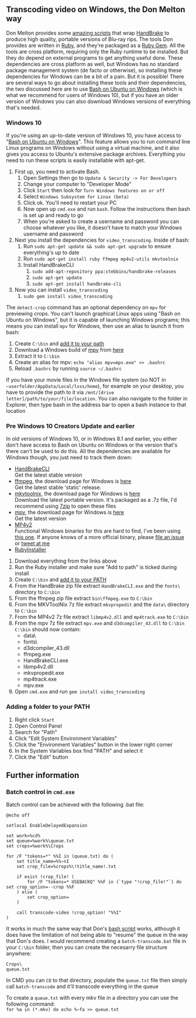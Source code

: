 ## Transcoding video on Windows, the Don Melton way

Don Melton provides some [amazing scripts](https://github.com/donmelton/video_transcoding) that wrap [HandBrake](https://handbrake.fr/) to produce high quality, portable versions of Blu-ray rips. The tools Don provides are written in [Ruby](https://www.ruby-lang.org/en/), and they're packaged as a [Ruby Gem](https://rubygems.org/). All the tools are cross platform, requiring only the Ruby runtime to be installed. But they do depend on external programs to get anything useful done. These dependencies are cross platform as well, but Windows has no standard package management system (de facto or otherwise), so installing these dependencies for Windows can be a bit of a pain. But it is possible! There are several ways to go about installing these tools and their dependencies, the two discussed here are to use [Bash on Ubuntu on Windows](https://msdn.microsoft.com/en-gb/commandline/wsl/about) (which is what we recommend for users of Windows 10), but if you have an older version of Windows you can also download Windows versions of everything that's needed.

### Windows 10
If you're using an up-to-date version of Windows 10, you have access to "[Bash on Ubuntu on Windows](https://msdn.microsoft.com/en-gb/commandline/wsl/about)". This feature allows you to run command line Linux programs on Windows without using a virtual machine, and it also gives you access to Ubuntu's extensive package archives. Everything you need to run these scripts is easily installable with apt-get.

1. First up, you need to activate Bash.
    1. Open Settings then go to `Update & Security -> For Developers`
    1. Change your computer to "Developer Mode"
    1. Click `Start` then look for `Turn Windows features on or off`
    1. Select `Windows Subsystem for Linux (beta)`
    1. Click ok. You'll need to restart your PC
    1. Now open up `cmd.exe` and run `bash`. Follow the instructions then bash is set up and ready to go 
    1. When you're asked to create a username and password you can choose whatever you like, it doesn't have to match your Windows username and password
1. Next you install the dependencies for `video_transcoding`. Inside of bash:
    1. Run `sudo apt-get update && sudo apt-get upgrade` to ensure everything's up to date
    1. Run `sudo apt-get install ruby ffmpeg mp4v2-utils mkvtoolnix`
    1. Install HandBrakeCLI
        1. `sudo add-apt-repository ppa:stebbins/handbrake-releases`
        1. `sudo apt-get update`
        1. `sudo apt-get install handbrake-cli`
1. Now you can install `video_transcoding`
    1. `sudo gem install video_transcoding`

The `detect-crop` command has an optional dependency on `mpv` for previewing crops. You can't launch graphical Linux apps using "Bash on Ubuntu on Windows", but it is capable of launching Windows programs; this means you can install `mpv` for Windows, then use an alias to launch it from bash:

1. Create `C:\bin` and [add it to your path](#adding-a-folder-to-your-path)
1. Download a Windows build of [mpv](https://mpv.io/) from [here](https://mpv.srsfckn.biz/)
1. Extract it to `C:\bin`
1. Create an alias for mpv:
    `echo "alias mpv=mpv.exe" >> .bashrc`
1. Reload `.bashrc` by running `source ~/.bashrc` 

If you have your movie files in the Windows file system (so NOT in `~userfolder/AppData/Local/lxss/home`), for example on your desktop, you have to provide the path to it via `/mnt/[drive letter]/path/to/your/file/location`. You can also navigate to the folder in Explorer, then type bash in the address bar to open a bash instance to that location

### Pre Windows 10 Creators Update and earlier
In old versions of Windows 10, or in Windows 8.1 and earlier, you either don't have access to Bash on Ubuntu on Windows or the version that's there can't be used to do this. All the dependencies are available for Windows though, you just need to track them down:

- [HandBrakeCLI](https://handbrake.fr/downloads2.php)  
    Get the latest stable version
- [ffmpeg](https://ffmpeg.org/download.html), the download page for Windows is [here](http://ffmpeg.zeranoe.com/builds/)  
   Get the latest stable 'static' release.
- [mkvtoolnix](https://mkvtoolnix.download/downloads.html#windows), the download page for Windows is [here](https://www.fosshub.com/MKVToolNix.html)  
    Download the latest portable version. It's packaged as a .7z file, I'd recommend using [7zip](http://www.7-zip.org/download.html) to open these files
- [mpv](https://mpv.io/), the download page for Windows is [here](https://mpv.srsfckn.biz/)  
    Get the latest version
- [MP4v2](https://code.google.com/archive/p/mp4v2/)  
    Functional Windows binaries for this are hard to find, I've been using [this one](http://forum.doom9.org/showthread.php?t=171038). If anyone knows of a more official binary, please [file an issue](https://github.com/JMoVS/installing_video_transcoding_on_windows/issues/new) or [tweet at me](https://twitter.com/_samhutchins/)
- [RubyInstaller](https://rubyinstaller.org/downloads/)

1. Download everything from the links above
1. Run the Ruby installer and make sure "Add to path" is ticked during install
1. Create `C:\bin` and [add it to your PATH](#adding-a-folder-to-your-path)
1. From the HandBrake zip file extract `HandBrakeCLI.exe` and the `fonts\` directory to `C:\bin`
1. From the ffmpeg zip file extract `bin\ffmpeg.exe` to `C:\bin`
1. From the MKVToolNix 7z file extract `mkvpropedit` and the `data\` directory to `C:\bin`
1. From the MP4v2 7z file extract `libmp4v2.dll` and `mp4track.exe` to `C:\bin`
1. From the mpv 7z file extract `mpv.exe` and `d3dcompiler_43.dll` to `C:\bin`  
    `C:\bin` should now contain:
    - data\
    - fonts\
    - d3dcompiler_43.dll
    - ffmpeg.exe
    - HandBrakeCLI.exe
    - libmp4v2.dll
    - mkvpropedit.exe
    - mp4track.exe
    - mpv.exe
1. Open `cmd.exe` and run `gem install video_transcoding`

### Adding a folder to your PATH
1. Right click `Start`
1. Open Control Panel
1. Search for "Path"
1. Click "Edit System Environment Variables"
1. Click the "Environment Variables" button in the lower right corner
1. In the System Variables box find "PATH" and select it
1. Click the "Edit" button

## Further information
### Batch control in `cmd.exe`
Batch control can be achieved with the following .bat file:
```
@echo off

setlocal EnableDelayedExpansion

set work=%cd%
set queue=%work%\queue.txt
set crops=%work%\Crops

for /F "tokens=*" %%I in (queue.txt) do (
    set title_name=%%~nI
    set crop_file=%crops%\!title_name!.txt

    if exist !crop_file! (
        for /F "tokens=* USEBACKQ" %%F in (`type "!crop_file!"`) do set crop_option=--crop %%F
    ) else (
        set crop_option=
    )

    call transcode-video !crop_option! "%%I"
)
```

It works in much the same way that Don's [bash script](https://github.com/donmelton/video_transcoding#batch-control-for-transcode-video) works, although it does have the limitation of not being able to "resume" the queue in the way that Don's does. I would recommend creating a `batch-transcode.bat` file in your `C:\bin` folder, then you can create the necesarry file structure anywhere:
```
Crops\
queue.txt
```

In CMD you can `CD` to that directory, populate the `queue.txt` file then simply call `batch-transcode` and it'll transcode everything in the queue

To create a `queue.txt` with every mkv file in a directory you can use the following command:  
`for %a in (*.mkv) do echo %~fa >> queue.txt`
